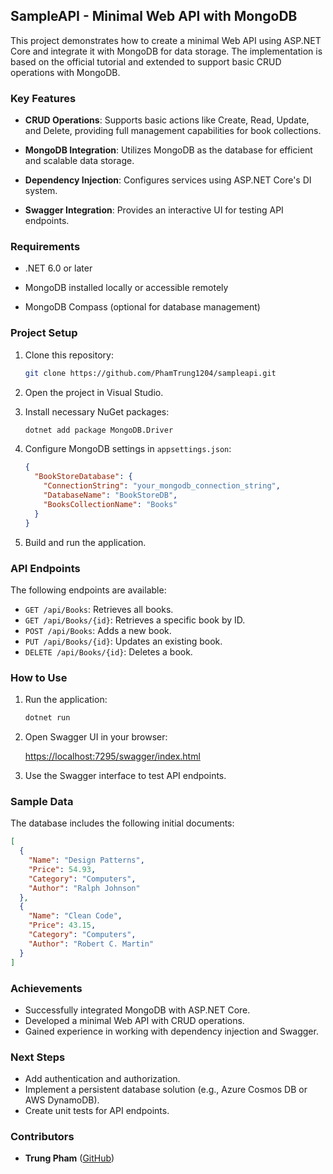 ## SampleAPI - Minimal Web API with MongoDB

This project demonstrates how to create a minimal Web API using ASP.NET Core and integrate it with MongoDB for data storage. The implementation is based on the official tutorial and extended to support basic CRUD operations with MongoDB.

### Key Features

- **CRUD Operations**: Supports basic actions like Create, Read, Update, and Delete, providing full management capabilities for book collections.

- **MongoDB Integration**: Utilizes MongoDB as the database for efficient and scalable data storage.

- **Dependency Injection**: Configures services using ASP.NET Core's DI system.

- **Swagger Integration**: Provides an interactive UI for testing API endpoints.

### Requirements

- .NET 6.0 or later

- MongoDB installed locally or accessible remotely

- MongoDB Compass (optional for database management)

### Project Setup

1. Clone this repository:

   ```bash
   git clone https://github.com/PhamTrung1204/sampleapi.git
   ```

2. Open the project in Visual Studio.

3. Install necessary NuGet packages:

   ```bash
   dotnet add package MongoDB.Driver
   ```

4. Configure MongoDB settings in `appsettings.json`:

   ```json
   {
     "BookStoreDatabase": {
       "ConnectionString": "your_mongodb_connection_string",
       "DatabaseName": "BookStoreDB",
       "BooksCollectionName": "Books"
     }
   }
   ```

5. Build and run the application.

### API Endpoints

The following endpoints are available:

- `GET /api/Books`: Retrieves all books.
- `GET /api/Books/{id}`: Retrieves a specific book by ID.
- `POST /api/Books`: Adds a new book.
- `PUT /api/Books/{id}`: Updates an existing book.
- `DELETE /api/Books/{id}`: Deletes a book.

### How to Use

1. Run the application:

   ```bash
   dotnet run
   ```

2. Open Swagger UI in your browser:

   [https://localhost:7295/swagger/index.html](https://localhost:7295/swagger/index.html)

3. Use the Swagger interface to test API endpoints.

### Sample Data

The database includes the following initial documents:

```json
[
  {
    "Name": "Design Patterns",
    "Price": 54.93,
    "Category": "Computers",
    "Author": "Ralph Johnson"
  },
  {
    "Name": "Clean Code",
    "Price": 43.15,
    "Category": "Computers",
    "Author": "Robert C. Martin"
  }
]
```

### Achievements

- Successfully integrated MongoDB with ASP.NET Core.
- Developed a minimal Web API with CRUD operations.
- Gained experience in working with dependency injection and Swagger.

### Next Steps

- Add authentication and authorization.
- Implement a persistent database solution (e.g., Azure Cosmos DB or AWS DynamoDB).
- Create unit tests for API endpoints.

### Contributors

- **Trung Pham** ([GitHub](https://github.com/PhamTrung1204))

